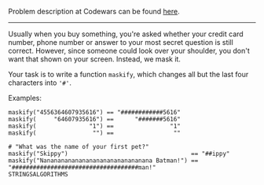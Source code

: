 Problem description at Codewars can be found
[here](https://www.codewars.com/kata/5412509bd436bd33920011bc/train/python).

-------------

Usually when you buy something, you're asked whether your credit card number, phone number or answer
to your most secret question is still correct. However, since someone could look over your shoulder,
you don't want that shown on your screen. Instead, we mask it.
<br>

Your task is to write a function `maskify`, which changes all but the last four characters into
`'#'`.
<br>

Examples:
```
maskify("4556364607935616") == "############5616"
maskify(     "64607935616") ==      "#######5616"
maskify(               "1") ==                "1"
maskify(                "") ==                 ""

# "What was the name of your first pet?"
maskify("Skippy")                                   == "##ippy"
maskify("Nananananananananananananananana Batman!") == "####################################man!"
STRINGSALGORITHMS
```
